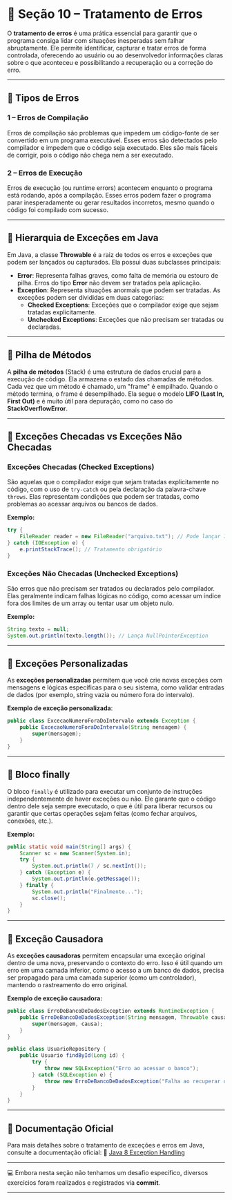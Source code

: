 # 📌 Seção 10 – Tratamento de Erros

O **tratamento de erros** é uma prática essencial para garantir que o programa consiga lidar com situações inesperadas sem falhar abruptamente. Ele permite identificar, capturar e tratar erros de forma controlada, oferecendo ao usuário ou ao desenvolvedor informações claras sobre o que aconteceu e possibilitando a recuperação ou a correção do erro.

---

## 🔹 Tipos de Erros

### 1 – Erros de **Compilação**
Erros de compilação são problemas que impedem um código-fonte de ser convertido em um programa executável. Esses erros são detectados pelo compilador e impedem que o código seja executado. Eles são mais fáceis de corrigir, pois o código não chega nem a ser executado.

### 2 – Erros de **Execução**
Erros de execução (ou runtime errors) acontecem enquanto o programa está rodando, após a compilação. Esses erros podem fazer o programa parar inesperadamente ou gerar resultados incorretos, mesmo quando o código foi compilado com sucesso.

---

## 🔹 Hierarquia de Exceções em Java

Em Java, a classe **Throwable** é a raiz de todos os erros e exceções que podem ser lançados ou capturados. Ela possui duas subclasses principais:

- **Error**: Representa falhas graves, como falta de memória ou estouro de pilha. Erros do tipo **Error** não devem ser tratados pela aplicação.
- **Exception**: Representa situações anormais que podem ser tratadas. As exceções podem ser divididas em duas categorias:
  - **Checked Exceptions**: Exceções que o compilador exige que sejam tratadas explicitamente.
  - **Unchecked Exceptions**: Exceções que não precisam ser tratadas ou declaradas.

---

## 🔹 Pilha de Métodos

A **pilha de métodos** (Stack) é uma estrutura de dados crucial para a execução de código. Ela armazena o estado das chamadas de métodos. Cada vez que um método é chamado, um "frame" é empilhado. Quando o método termina, o frame é desempilhado. Ela segue o modelo **LIFO (Last In, First Out)** e é muito útil para depuração, como no caso do **StackOverflowError**.

---

## 🔹 Exceções Checadas vs Exceções Não Checadas

### **Exceções Checadas** (Checked Exceptions)
São aquelas que o compilador exige que sejam tratadas explicitamente no código, com o uso de `try-catch` ou pela declaração da palavra-chave `throws`. Elas representam condições que podem ser tratadas, como problemas ao acessar arquivos ou bancos de dados.

**Exemplo:**
```java
try {
    FileReader reader = new FileReader("arquivo.txt"); // Pode lançar IOException
} catch (IOException e) {
    e.printStackTrace(); // Tratamento obrigatório
}
```

### **Exceções Não Checadas** (Unchecked Exceptions)
São erros que não precisam ser tratados ou declarados pelo compilador. Elas geralmente indicam falhas lógicas no código, como acessar um índice fora dos limites de um array ou tentar usar um objeto nulo.

**Exemplo:**
```java
String texto = null;
System.out.println(texto.length()); // Lança NullPointerException
```

---

## 🔹 Exceções Personalizadas

As **exceções personalizadas** permitem que você crie novas exceções com mensagens e lógicas específicas para o seu sistema, como validar entradas de dados (por exemplo, string vazia ou número fora do intervalo).

**Exemplo de exceção personalizada**:
```java
public class ExcecaoNumeroForaDoIntervalo extends Exception {
    public ExcecaoNumeroForaDoIntervalo(String mensagem) {
        super(mensagem);
    }
}
```

---

## 🔹 Bloco **finally**

O bloco `finally` é utilizado para executar um conjunto de instruções independentemente de haver exceções ou não. Ele garante que o código dentro dele seja sempre executado, o que é útil para liberar recursos ou garantir que certas operações sejam feitas (como fechar arquivos, conexões, etc.).

**Exemplo:**
```java
public static void main(String[] args) {
    Scanner sc = new Scanner(System.in);
    try {
        System.out.println(7 / sc.nextInt());
    } catch (Exception e) {
        System.out.println(e.getMessage());
    } finally {
        System.out.println("Finalmente...");
        sc.close();
    }
}
```

---

## 🔹 Exceção Causadora

As **exceções causadoras** permitem encapsular uma exceção original dentro de uma nova, preservando o contexto do erro. Isso é útil quando um erro em uma camada inferior, como o acesso a um banco de dados, precisa ser propagado para uma camada superior (como um controlador), mantendo o rastreamento do erro original.

**Exemplo de exceção causadora:**
```java
public class ErroDeBancoDeDadosException extends RuntimeException {
    public ErroDeBancoDeDadosException(String mensagem, Throwable causa) {
        super(mensagem, causa);
    }
}

public class UsuarioRepository {
    public Usuario findById(Long id) {
        try {
            throw new SQLException("Erro ao acessar o banco");
        } catch (SQLException e) {
            throw new ErroDeBancoDeDadosException("Falha ao recuperar o usuário", e);
        }
    }
}
```

---

## 📂 Documentação Oficial
Para mais detalhes sobre o tratamento de exceções e erros em Java, consulte a documentação oficial:
🔗 [Java 8 Exception Handling](https://docs.oracle.com/javase/8/docs/api/java/lang/Exception.html)

---

💻 Embora nesta seção não tenhamos um desafio específico, diversos exercícios foram realizados e registrados via **commit**.

---
